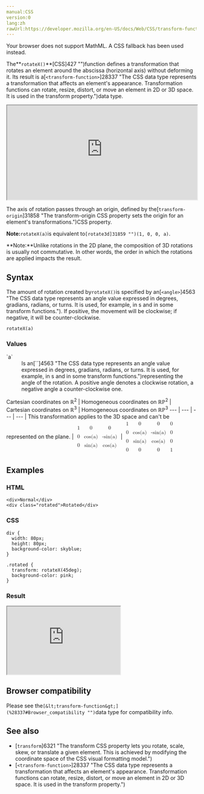 ```yaml
---
manual:CSS
version:0
lang:zh
rawUrl:https://developer.mozilla.org/en-US/docs/Web/CSS/transform-function/rotateX
---
```






Your browser does not support MathML. A CSS fallback has been used instead.




The**`rotateX()`**[CSS]427 "")function defines a transformation that rotates an element around the abscissa (horizontal axis) without deforming it. Its result is a[`<transform-function>`]28337 "The <transform-function> CSS data type represents a transformation that affects an element's appearance. Transformation functions can rotate, resize, distort, or move an element in 2D or 3D space. It is used in the transform property.")data type.

<iframe src='https://interactive-examples.mdn.mozilla.net/pages/css/function-rotateX.html' width='100%' height='250'></iframe>


The axis of rotation passes through an origin, defined by the[`transform-origin`]31858 "The transform-origin CSS property sets the origin for an element's transformations.")CSS property.



**Note:**`rotateX(a)`is equivalent to`[rotate3d]31859 "")(1, 0, 0, a)`.


**Note:**Unlike rotations in the 2D plane, the composition of 3D rotations is usually not commutative. In other words, the order in which the rotations are applied impacts the result.

## Syntax<a name="Syntax"></a>


The amount of rotation created by`rotateX()`is specified by an[`<angle>`]4563 "The <angle> CSS data type represents an angle value expressed in degrees, gradians, radians, or turns. It is used, for example, in <gradient>s and in some transform functions."). If positive, the movement will be clockwise; if negative, it will be counter-clockwise.


```
rotateX(a)

```

### Values<a name="Values"></a>
<dl><dt id=''>`a`</dt><dd>Is an[`<angle>`]4563 "The <angle> CSS data type represents an angle value expressed in degrees, gradians, radians, or turns. It is used, for example, in <gradient>s and in some transform functions.")representing the angle of the rotation. A positive angle denotes a clockwise rotation, a negative angle a counter-clockwise one.</dd></dl>
Cartesian coordinates on ℝ<sup>2</sup> | Homogeneous coordinates on ℝℙ<sup>2</sup> | Cartesian coordinates on ℝ<sup>3</sup> | Homogeneous coordinates on ℝℙ<sup>3</sup> 
 ---  |  ---  |  ---  |  ---  | 
This transformation applies to the 3D space and can&#39;t be represented on the plane. | <math><mfenced><mtable><mtr><mtd>1</mtd><mtd>0</mtd><mtd>0</mtd></mtr><mtr><mtd>0</mtd><mtd>cos(a)</mtd><mtd>-sin(a)</mtd></mtr><mtr><mtd>0</mtd><mtd>sin(a)</mtd><mtd>cos(a)</mtd></mtr></mtable></mfenced></math> | <math><mfenced><mtable><mtr><mtd>1</mtd><mtd>0</mtd><mtd>0</mtd><mtd>0</mtd></mtr><mtr><mtd>0</mtd><mtd>cos(a)</mtd><mtd>-sin(a)</mtd><mtd>0</mtd></mtr><mtr><mtd>0</mtd><mtd>sin(a)</mtd><mtd>cos(a)</mtd><mtd>0</mtd></mtr><mtr><mtd>0</mtd><mtd>0</mtd><mtd>0</mtd><mtd>1</mtd></mtr></mtable></mfenced></math> 


## Examples<a name="Examples"></a>

### HTML<a name="HTML"></a>

```
<div>Normal</div>
<div class="rotated">Rotated</div>
```

### CSS<a name="CSS"></a>

```
div {
  width: 80px;
  height: 80px;
  background-color: skyblue;
}

.rotated {
  transform: rotateX(45deg);
  background-color: pink;
}
```

### Result<a name="Result"></a>


<iframe src='https://mdn.mozillademos.org/en-US/docs/Web/CSS/transform-function/rotateX$samples/Examples?revision=1358398' width='auto' height='180'></iframe>



## Browser compatibility<a name="Browser_compatibility"></a>


Please see the`[&lt;transform-function&gt;](%28337#Browser_compatibility "")`data type for compatibility info.


## See also<a name="See_also"></a>

* [`transform`]6321 "The transform CSS property lets you rotate, scale, skew, or translate a given element. This is achieved by modifying the coordinate space of the CSS visual formatting model.")
* [`<transform-function>`]28337 "The <transform-function> CSS data type represents a transformation that affects an element's appearance. Transformation functions can rotate, resize, distort, or move an element in 2D or 3D space. It is used in the transform property.")



